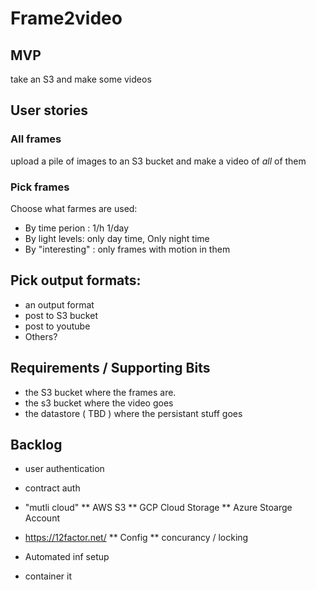 # Frame2video

## MVP

take an S3 and make some videos

## User stories

### All frames

upload a pile of images to an S3 bucket and make a video of _all_ of them

### Pick frames

Choose what farmes are used:
* By time perion : 1/h 1/day
* By light levels: only day time, Only night time
* By "interesting" : only frames with motion in them

## Pick output formats:

* an output format
* post to S3 bucket
* post to youtube
* Others?

## Requirements / Supporting Bits

* the S3 bucket where the frames are.
* the s3 bucket where the video goes
* the datastore ( TBD ) where the persistant stuff goes

## Backlog

* user authentication
* contract auth
* "mutli cloud"
** AWS S3
** GCP Cloud Storage
** Azure Stoarge Account

* https://12factor.net/
** Config
** concurancy / locking
* Automated inf setup
* container it


